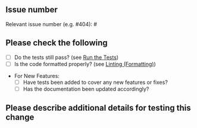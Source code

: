 <!-- Thanks for contributing to Cuttle! 🎉 -->

## Issue number

Relevant issue number (e.g. #404): #

## Please check the following

- [ ] Do the tests still pass? (see [Run the Tests](https://github.com/cuttle-cards/cuttle#run-the-tests))
- [ ] Is the code formatted properly? (see [Linting (Formatting)](https://github.com/cuttle-cards/cuttle#linting-formatting))
- For New Features:
  - [ ] Have tests been added to cover any new features or fixes?
  - [ ] Has the documentation been updated accordingly?

## Please describe additional details for testing this change
